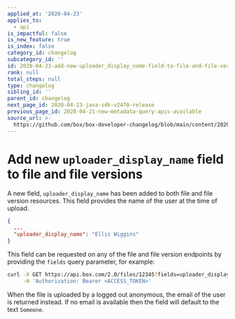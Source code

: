 ```yaml
---
applied_at: '2020-04-23'
applies_to:
  - api
is_impactful: false
is_new_feature: true
is_index: false
category_id: changelog
subcategory_id: ''
id: 2020-04-23-add-new-uploader_display_name-field-to-file-and-file-versions
rank: null
total_steps: null
type: changelog
sibling_id: ''
parent_id: changelog
next_page_id: 2020-04-23-java-sdk-v2470-release
previous_page_id: 2020-04-21-new-metadata-query-apis-available
source_url: >-
  https://github.com/box/box-developer-changelog/blob/main/content/2020/04-23-add-new-uploader_display_name-field-to-file-and-file-versions.md
---
```

# Add new `uploader_display_name` field to file and file versions

A new field, `uploader_display_name` has been added to both file and file
version resources. This field provides the name of the user at the time of
upload.

```json
{
  ...
  "uploader_display_name": "Ellis Wiggins"
}
```

This field can be requested on any of the file and file
version endpoints by providing the `fields` query parameter, for example:

```bash
curl -X GET https://api.box.com/2.0/files/12345?fields=uploader_display_name \
     -H 'Authorization: Bearer <ACCESS_TOKEN>'
```

When the file is uploaded by a logged out anonymous, the email of the
user is returned instead. If no email is available then the field will default
to the text `Someone`.
